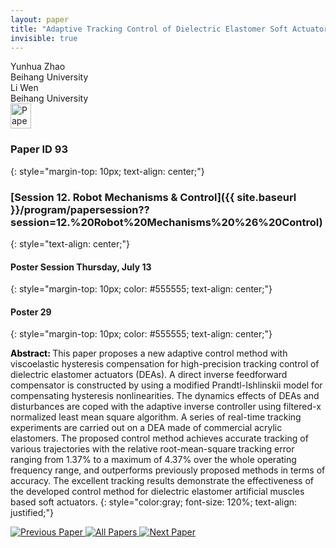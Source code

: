 ```yaml
---
layout: paper
title: "Adaptive Tracking Control of Dielectric Elastomer Soft Actuators with Viscoelastic Hysteresis Compensation"
invisible: true
---
```

<div class="paper-authors">
<div class="paper-author-box">
    <div class="paper-author-name">Yunhua Zhao</div>
    <div class="paper-author-uni">Beihang University</div>
</div>
<div class="paper-author-box">
    <div class="paper-author-name">Li Wen</div>
    <div class="paper-author-uni">Beihang University</div>
</div>

</div><div class="paper-pdf">
<div> <a href="http://www.roboticsproceedings.org/rss19/p093.pdf"><img src="{{ site.baseurl }}/images/paper_link.png" alt="Paper Website" width = "33"  height = "40"/></a> </div>
</div>

### Paper ID 93
{: style="margin-top: 10px; text-align: center;"}

### [Session 12. Robot Mechanisms & Control]({{ site.baseurl }}/program/papersession??session=12.%20Robot%20Mechanisms%20%26%20Control)
{: style="text-align: center;"}

#### Poster Session Thursday, July 13
{: style="margin-top: 10px; color: #555555; text-align: center;"}

#### Poster 29
{: style="margin-top: 10px; color: #555555; text-align: center;"}

<b style="color: black;">Abstract: </b>This paper proposes a new adaptive control method with viscoelastic hysteresis compensation for high-precision tracking control of dielectric elastomer actuators (DEAs). A direct inverse feedforward compensator is constructed by using a modified Prandtl-Ishlinskii model for compensating hysteresis nonlinearities. The dynamics effects of DEAs and disturbances are coped with the adaptive inverse controller using filtered-x normalized least mean square algorithm. A series of real-time tracking experiments are carried out on a DEA made of commercial acrylic elastomers. The proposed control method achieves accurate tracking of various trajectories with the relative root-mean-square tracking error ranging from 1.37% to a maximum of 4.37% over the whole operating frequency range, and outperforms previously proposed methods in terms of accuracy. The excellent tracking results demonstrate the effectiveness of the developed control method for dielectric elastomer artificial muscles based soft actuators.
{: style="color:gray; font-size: 120%; text-align: justified;"}


<div class="paper-menu">
<a href="{{ site.baseurl }}/program/papers/092/"> <img src="{{ site.baseurl }}/images/previous_paper_icon.png" alt="Previous Paper" title="Previous Paper"/> </a>
<a href="{{ site.baseurl }}/program/papers"><img src="{{ site.baseurl }}/images/overview_icon.png" alt="All Papers" title="All Papers"/> </a>
<a href="{{ site.baseurl }}/program/papers/094/"> <img src="{{ site.baseurl }}/images/next_paper_icon.png" alt="Next Paper" title="Next Paper"/> </a>

</div>

